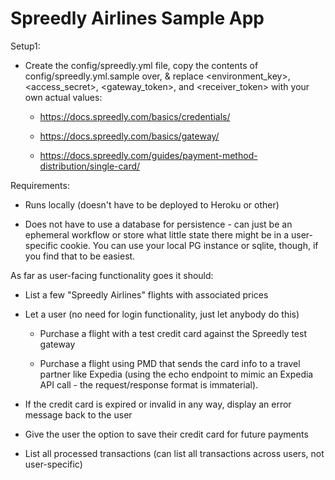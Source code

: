 # Spreedly Airlines Sample App

Setup1:

* Create the config/spreedly.yml file, copy the contents of config/spreedly.yml.sample over, & replace <environment_key>, <access_secret>, <gateway_token>, and <receiver_token> with your own actual values:

  * https://docs.spreedly.com/basics/credentials/

  * https://docs.spreedly.com/basics/gateway/

  * https://docs.spreedly.com/guides/payment-method-distribution/single-card/

Requirements:

* Runs locally (doesn't have to be deployed to Heroku or other)

* Does not have to use a database for persistence - can just be an ephemeral workflow or store what little state there might be in a user-specific cookie. You can use your local PG instance or sqlite, though, if you find that to be easiest.

As far as user-facing functionality goes it should:

* List a few "Spreedly Airlines" flights with associated prices

* Let a user (no need for login functionality, just let anybody do this)

  - Purchase a flight with a test credit card against the Spreedly test gateway
  
  - Purchase a flight using PMD that sends the card info to a travel partner like Expedia (using the echo endpoint to mimic an Expedia API call - the request/response format is immaterial). 

* If the credit card is expired or invalid in any way, display an error message back to the user

* Give the user the option to save their credit card for future payments

* List all processed transactions (can list all transactions across users, not user-specific)

